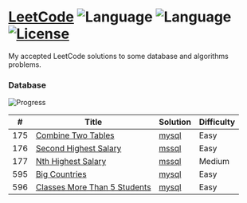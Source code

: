 # [LeetCode](https://leetcode.com/) ![Language](https://img.shields.io/badge/language-SQL-blue.svg)  ![Language](https://img.shields.io/badge/language-Python3-blue.svg) [![License](https://img.shields.io/badge/license-MIT-blue.svg)](LICENSE) 

My accepted LeetCode solutions to some database and algorithms problems.

### Database 

![Progress](https://img.shields.io/badge/progress-5%20%2F%20+oo-32CD32.svg)

| # | Title | Solution | Difficulty |
|---| ----- | -------- | ---------- |
|175|[Combine Two Tables](https://leetcode.com/problems/combine-two-tables)| [mysql](./database/p0175.sql)|Easy|
|176|[Second Highest Salary](https://leetcode.com/problems/second-highest-salary)| [mssql](./database/p0176.sql)|Easy|
|177|[Nth Highest Salary](https://leetcode.com/problems/nth-highest-salary)| [mssql](./database/p0177.sql)|Medium|
|595|[Big Countries](https://leetcode.com/problems/big-countries)| [mysql](./database/p0595.sql)|Easy|
|596|[Classes More Than 5 Students](https://leetcode.com/problems/classes-more-than-5-students)| [mysql](./database/p0596.sql)|Easy|
